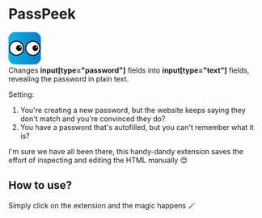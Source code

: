 # PassPeek
![alt text](icons/eye.png)\
Changes **input\[type="password"]** fields into **input\[type="text"]** fields, revealing the password in plain text.

Setting: 
1) You're creating a new password, but the website keeps saying they don't match and you're convinced they do? 
2) You have a password that's autofilled, but you can't remember what it is?


I'm sure we have all been there, this handy-dandy extension saves the effort of inspecting and editing the HTML manually 😊


## How to use?
Simply click on the extension and the magic happens 🪄
